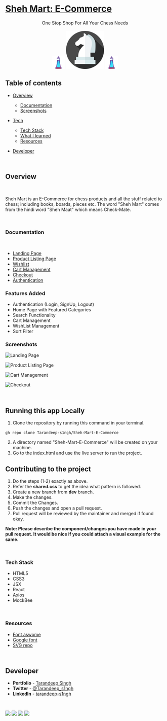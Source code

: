 # [Sheh Mart: E-Commerce](https://sheh-mart-react.netlify.app/)

<div align="center">One Stop Shop
For All Your Chess Needs</div>
<br />
<div align="center">
<img height="40" src="./src/assets/king-svg.svg"/>
<img height="120" src="./src/assets/favicon.ico"/>
<img height="40" src="./src/assets/king-svg.svg"/>
</div>

## **Table of contents**

- [Overview](#overview)

  - [Documentation](#documentation)
  - [Screenshots](#screenshots)

- [Tech]()
  - [Tech Stack](#tech-stack)
  - [What I learned](#what-i-learned)
  - [Resources](#resources)
- [Developer](#developer)

<br />

## **Overview**

<br />

Sheh Mart is an E-Commerce for chess products and all the stuff related to chess; including books, boards, pieces etc. The word "Sheh Mart" comes from the hindi word "Sheh Maat" which means Check-Mate.

<br />

### **Documentation**

<br />

- [Landing Page](https://sheh-mart-react.netlify.app/)
- [Product Listing Page](https://sheh-mart-react.netlify.app/product-detail)
- [Wishlist](https://sheh-mart-react.netlify.app/wishlist)
- [Cart Management](https://sheh-mart-react.netlify.app/cart)
- [Checkout](https://sheh-mart-react.netlify.app/checkout)
- [Authentication](https://sheh-mart-react.netlify.app/login)

### **Features Added**

- Authentication (Login, SignUp, Logout)
- Home Page with Featured Categories
- Search Functionality
- Cart Management
- WishList Management
- Sort Filter

### **Screenshots**

![Landing Page](https://user-images.githubusercontent.com/65854945/162269558-b4adb61f-067e-474a-885e-fffa4c2d3465.png)

![Product Listing Page](https://user-images.githubusercontent.com/65854945/162269602-4c9986f7-23f4-4a5e-b4e4-22fe725e42cc.png)

![Cart Management](https://user-images.githubusercontent.com/65854945/162269727-d44978a2-9446-47b6-b30d-444d99f37a1d.png)

![Checkout](https://user-images.githubusercontent.com/65854945/162269784-b201826f-49a4-46a0-9191-14606f118677.png)

<br />

## **Running this app Locally**

1. Clone the repository by running this command in your terminal.

```
gh repo clone Tarandeep-s1ngh/Sheh-Mart-E-Commerce

```

2. A directory named "Sheh-Mart-E-Commerce" will be created on your machine.
3. Go to the index.html and use the live server to run the project.

## **Contributing to the project**

1. Do the steps (1-2) exactly as above.
2. Refer the **shared.css** to get the idea what pattern is followed.
3. Create a new branch from **dev** branch.
4. Make the changes.
5. Commit the Changes.
6. Push the changes and open a pull request.
7. Pull request will be reviewed by the maintainer and merged if found okay.

**Note: Please describe the component/changes you have made in your pull request. It would be nice if you could attach a visual example for the same.**

<br />

### **Tech Stack**

- HTML5
- CSS3
- JSX
- React
- Axios
- MockBee

<br />

### **Resources**

- [Font aswome](https://fontawesome.com/)
- [Google font](https://fonts.google.com/)
- [SVG repo](https://www.svgrepo.com/)

<br />

## **Developer**

- **Portfolio** - [Tarandeep Singh](https://tarandeep-singh.netlify.app/)
- **Twitter** - [@Tarandeep_s1ngh](https://twitter.com/Tarandeep_s1ngh)
- **LinkedIn** - [tarandeep-s1ngh](https://www.linkedin.com/in/tarandeep-s1ngh/)

<br />

[![](https://img.shields.io/badge/Instagram-E4405F?style=for-the-badge&logo=instagram&logoColor=white)](https://www.instagram.com/taran.16/)
[![](https://img.shields.io/badge/LinkedIn-0077B5?style=for-the-badge&logo=linkedin&logoColor=white)](https://www.linkedin.com/in/tarandeep-s1ngh/)
[![](https://img.shields.io/badge/Twitter-%231DA1F2.svg?style=for-the-badge&logo=Twitter&logoColor=white)](https://twitter.com/Tarandeep_s1ngh)
<a href="mailto:taran.s1608@gmail.com"><img src="https://img.shields.io/badge/Gmail-D14836?style=for-the-badge&logo=gmail&logoColor=white"></img></a>
